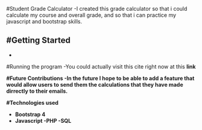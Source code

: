 #Student Grade Calculator
-I created this grade calculator so that i could calculate my course and overall grade, and so that i can practice my javascript and bootstrap skills.

#Getting Started
- 
-

#Running the program
-You could actually visit this cite right now at this <strong>link<strong>


#Future Contributions
-In the future I hope to be able to add a feature that would allow users to send them the calculations that they have made dirrectly to their emails.

#Technologies used
- Bootstrap 4
- Javascript
-PHP
-SQL
        

